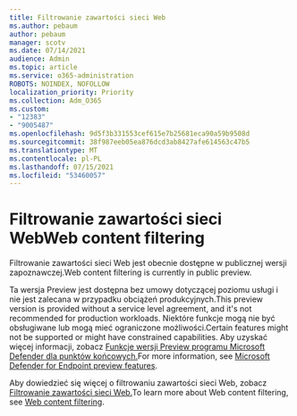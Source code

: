 ```yaml
---
title: Filtrowanie zawartości sieci Web
ms.author: pebaum
author: pebaum
manager: scotv
ms.date: 07/14/2021
audience: Admin
ms.topic: article
ms.service: o365-administration
ROBOTS: NOINDEX, NOFOLLOW
localization_priority: Priority
ms.collection: Adm_O365
ms.custom:
- "12383"
- "9005487"
ms.openlocfilehash: 9d5f3b331553cef615e7b25681eca90a59b9508d
ms.sourcegitcommit: 38f987eeb05ea876dcd3ab8427afe614563c47b5
ms.translationtype: MT
ms.contentlocale: pl-PL
ms.lasthandoff: 07/15/2021
ms.locfileid: "53460057"
---
```

# <a name="web-content-filtering"></a><span data-ttu-id="6b9aa-102">Filtrowanie zawartości sieci Web</span><span class="sxs-lookup"><span data-stu-id="6b9aa-102">Web content filtering</span></span>

<span data-ttu-id="6b9aa-103">Filtrowanie zawartości sieci Web jest obecnie dostępne w publicznej wersji zapoznawczej.</span><span class="sxs-lookup"><span data-stu-id="6b9aa-103">Web content filtering is currently in public preview.</span></span>

<span data-ttu-id="6b9aa-104">Ta wersja Preview jest dostępna bez umowy dotyczącej poziomu usługi i nie jest zalecana w przypadku obciążeń produkcyjnych.</span><span class="sxs-lookup"><span data-stu-id="6b9aa-104">This preview version is provided without a service level agreement, and it's not recommended for production workloads.</span></span> <span data-ttu-id="6b9aa-105">Niektóre funkcje mogą nie być obsługiwane lub mogą mieć ograniczone możliwości.</span><span class="sxs-lookup"><span data-stu-id="6b9aa-105">Certain features might not be supported or might have constrained capabilities.</span></span> <span data-ttu-id="6b9aa-106">Aby uzyskać więcej informacji, zobacz [Funkcje wersji Preview programu Microsoft Defender dla punktów końcowych.](/microsoft-365/security/defender-endpoint/preview)</span><span class="sxs-lookup"><span data-stu-id="6b9aa-106">For more information, see [Microsoft Defender for Endpoint preview features](/microsoft-365/security/defender-endpoint/preview).</span></span>

<span data-ttu-id="6b9aa-107">Aby dowiedzieć się więcej o filtrowaniu zawartości sieci Web, zobacz [Filtrowanie zawartości sieci Web.](/microsoft-365/security/defender-endpoint/web-content-filtering)</span><span class="sxs-lookup"><span data-stu-id="6b9aa-107">To learn more about Web content filtering, see [Web content filtering](/microsoft-365/security/defender-endpoint/web-content-filtering).</span></span>